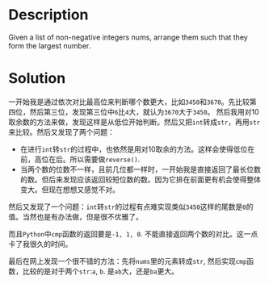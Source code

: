 # Description

Given a list of non-negative integers nums, arrange them such that they form the largest number.

# Solution
一开始我是通过依次对比最高位来判断哪个数更大，比如`3450`和`3670`。先比较第四位，然后第三位，发现第三位中`6`比`4`大，就认为`3670`大于`3450`。
然后我用对10取余数的方法来做，发现这样是从低位开始判断。然后又把`int`转成`str`，再用`str`来比较。然后又发现了两个问题：
- 在进行`int`转`str`的过程中，也依然是用对10取余的方法。这样会使得低位在前，高位在后。所以需要做`reverse()`.
- 当两个数的位数不一样，且前几位都一样时，一开始我是直接返回了最长位数的数。但后来发现应该返回较短位数的数。因为它排在前面更有机会使得整体变大。但现在想想又感觉不对。

然后又发现了一个问题：`int`转`str`的过程有点难实现类似`3450`这样的尾数是`0`的值。当然也是有办法做，但是很不优雅了。

而且`Python`中`cmp`函数的返回要是`-1, 1, 0`. 不能直接返回两个数的对比。这一点卡了我很久的时间。

最后在网上发现一个很不错的方法：先将`nums`里的元素转成`str`, 然后实现`cmp`函数，比较的是对于两个`str`:`a`, `b`. 是`ab`大，还是`ba`更大。